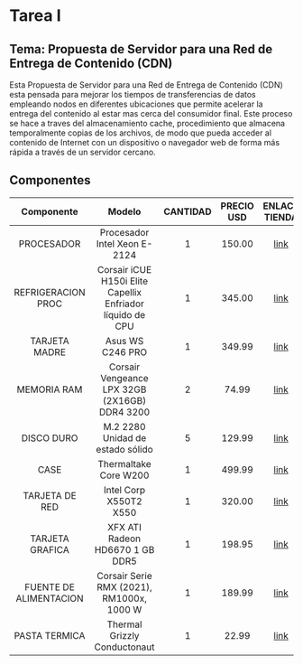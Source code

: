 # Tarea I

## Tema: Propuesta de Servidor para una Red de Entrega de Contenido (CDN)
Esta Propuesta de Servidor para una Red de Entrega de Contenido (CDN) esta pensada para mejorar los tiempos de transferencias de datos empleando nodos en diferentes ubicaciones que permite acelerar la entrega del contenido al estar mas cerca del consumidor final. Este proceso se hace a traves del almacenamiento cache, procedimiento  que almacena temporalmente copias de los archivos, de modo que pueda acceder al contenido de Internet con un dispositivo o navegador web de forma más rápida a través de un servidor cercano.


## Componentes

| Componente | Modelo | CANTIDAD | PRECIO USD | ENLACE TIENDA |
|     :---:      |     :---:      |     :---:      |     :---:      |     :---:      |
| PROCESADOR | Procesador Intel Xeon E-2124  | 1 | 150.00 | [link](https://www.amazon.com/dp/B07KNFR6LR)  |
| REFRIGERACION PROC | Corsair iCUE H150i Elite Capellix Enfriador líquido de CPU  | 1 | 345.00 | [link](https://www.amazon.com/dp/B08Q86DSTX)  |
| TARJETA MADRE | Asus WS C246 PRO  | 1 | 349.99 | [link](https://www.amazon.com/dp/B07H8M7S6X)  |
| MEMORIA RAM | Corsair Vengeance LPX 32GB (2X16GB) DDR4 3200  | 2 | 74.99 | [link](https://www.amazon.com/dp/B07RW6Z692)  |
| DISCO DURO | M.2 2280 Unidad de estado sólido | 5 | 129.99 | [link](https://www.amazon.com/dp/B073SBRHH6)  |
| CASE | Thermaltake Core W200 | 1 | 499.99 | [link](https://www.amazon.com/dp/B01EGBZA1C) |
| TARJETA DE RED | Intel Corp X550T2 X550 | 1 | 320.00 | [link](https://www.amazon.com/dp/B01D3ZE0FY) 
| TARJETA GRAFICA | XFX ATI Radeon HD6670 1 GB DDR5 | 1 | 198.95 | [link](https://www.amazon.com/dp/B005PX9HJW) |
| FUENTE DE ALIMENTACION | Corsair Serie RMX (2021), RM1000x, 1000 W | 1 | 189.99 | [link](https://www.amazon.com/dp/B08R5PH1VY) |
| PASTA TERMICA | Thermal Grizzly Conductonaut | 1 | 22.99 | [link](https://www.amazon.com/dp/B078J4PSHM/) |
